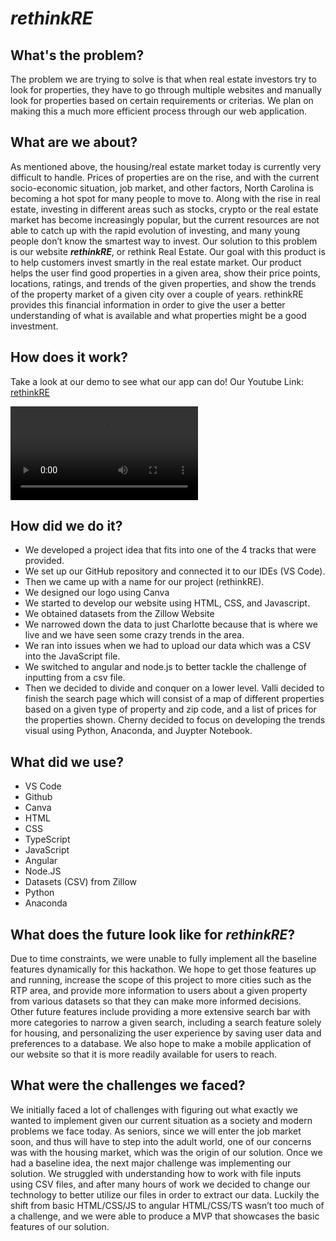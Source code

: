 # **_rethinkRE_**

## What's the problem?

The problem we are trying to solve is that when real estate investors try to look for properties, they have to go through multiple websites and manually look for properties based on certain requirements or criterias. We plan on making this a much more efficient process through our web application. 

## What are we about?

As mentioned above, the housing/real estate market today is currently very difficult to handle. Prices of properties are on the rise, and with the current socio-economic situation, job market, and other factors, North Carolina is becoming a hot spot for many people to move to. Along with the rise in real estate, investing in different areas such as stocks, crypto or the real estate market has become increasingly popular, but the current resources are not able to catch up with the rapid evolution of investing, and many young people don’t know the smartest way to invest. Our solution to this problem is our website  **_rethinkRE_**, or rethink Real Estate. Our goal with this product is to help customers invest smartly in the real estate market. Our product helps the user find good properties in a given area, show their price points, locations, ratings, and trends of the given properties, and show the trends of the property market of a given city over a couple of years. rethinkRE provides this financial information in order to give the user a better understanding of what is available and what properties might be a good investment.

## How does it work?

Take a look at our demo to see what our app can do!
Our Youtube Link: 
[rethinkRE](https://youtu.be/7whMK-ZZXXk)

<video src="https://user-images.githubusercontent.com/61363761/230778543-4bb83a6e-cb67-4f4d-8d86-5f02fbd7a960.mp4" controls="controls" style="max-width: 730px;">
</video>




## How did we do it?

- We developed a project idea that fits into one of the 4 tracks that were provided.
- We set up our GitHub repository and connected it to our IDEs (VS Code).
- Then we came up with a name for our project (rethinkRE).
- We designed our logo using Canva
- We started to develop our website using HTML, CSS, and Javascript.
- We obtained datasets from the Zillow Website 
- We narrowed down the data to just Charlotte because that is where we live and we have seen some crazy trends in the area.
- We ran into issues when we had to upload our data which was a CSV into the JavaScript file. 
- We switched to angular and node.js to better tackle the challenge of inputting from a csv file.
- Then we decided to divide and conquer on a lower level. Valli decided to finish the search page which will consist of a map of different properties based on a given type of property and zip code, and a list of prices for the properties shown. Cherny decided to focus on developing the trends visual using Python, Anaconda, and Juypter Notebook.

## What did we use?

- VS Code
- Github
- Canva
- HTML
- CSS
- TypeScript
- JavaScript
- Angular 
- Node.JS
- Datasets (CSV) from Zillow
- Python
- Anaconda

## What does the future look like for **_rethinkRE_**?

Due to time constraints, we were unable to fully implement all the baseline features dynamically for this hackathon. We hope to get those features up and running, increase the scope of this project to more cities such as the RTP area, and provide more information to users about a given property from various datasets so that they can make more informed decisions. Other future features include providing a more extensive search bar with more categories to narrow a given search, including a search feature solely for housing, and personalizing the user experience by saving user data and preferences to a database. We also hope to make a mobile application of our website so that it is more readily available for users to reach. 


## What were the challenges we faced?

We initially faced a lot of challenges with figuring out what exactly we wanted to implement given our current situation as a society and modern problems we face today. As seniors, since we will enter the job market soon, and thus will have to step into the adult world, one of our concerns was with the housing market, which was the origin of our solution. Once we had a baseline idea, the next major challenge was implementing our solution. We struggled with understanding how to work with file inputs using CSV files, and after many hours of work we decided to change our technology to better utilize our files in order to extract our data. Luckily the shift from basic HTML/CSS/JS to angular HTML/CSS/TS wasn’t too much of a challenge, and we were able to produce a MVP that showcases the basic features of our solution.
